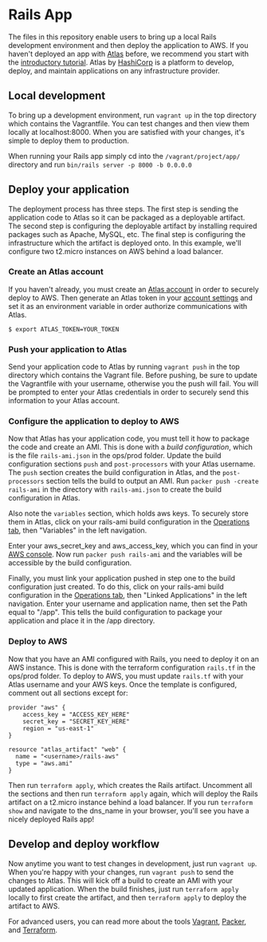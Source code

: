 Rails App
==============
The files in this repository enable users to bring up a local Rails
development environment and then deploy the application to AWS. If you haven't
deployed an app with [Atlas](https://atlas.hashicorp.com) before, we recommend
you start with the [introductory
tutorial](https://atlas.hashicorp.com/help/getting-started/getting-started-overview).
Atlas by [HashiCorp](https://hashicorp.com) is a platform to develop, deploy,
and maintain applications on any infrastructure provider.

## Local development
To bring up a development environment, run `vagrant up` in the top directory
which contains the Vagrantfile. You can test changes and then view them locally
at localhost:8000. When you are satisfied with your changes, it's simple to
deploy them to production. 

When running your Rails app simply cd into the `/vagrant/project/app/` directory
and run `bin/rails server -p 8000 -b 0.0.0.0` 

## Deploy your application
The deployment process has three steps. The first step is sending the
application code to Atlas so it can be packaged as a deployable artifact. The
second step is configuring the deployable artifact by installing required
packages such as Apache, MySQL, etc. The final step is configuring the
infrastructure which the artifact is deployed onto. In this example, we'll
configure two t2.micro instances on AWS behind a load balancer. 

### Create an Atlas account
If you haven't already, you must create an [Atlas
account](https://atlas.hashicorp.com/account/new?utm_source=github&utm_medium=examples&utm_campaign=rails)
in order to securely deploy to AWS. Then generate an Atlas token in your
[account settings](https://atlas.hashicorp.com/settings/tokens) and set it as
an environment variable in order authorize communications with Atlas. 

`$ export ATLAS_TOKEN=YOUR_TOKEN`

### Push your application to Atlas
Send your application code to Atlas by running `vagrant push` in the top
directory which contains the Vagrant file. Before pushing, be sure to update
the Vagrantfile with your username, otherwise you the push will fail. You will
be prompted to enter your Atlas credentials in order to securely send this
information to your Atlas account. 

### Configure the application to deploy to AWS
Now that Atlas has your application code, you must tell it how to package the
code and create an AMI. This is done with a *build configuration*, which is the
file `rails-ami.json` in the ops/prod folder. Update the build configuration
sections `push` and `post-processors` with your Atlas username. The `push`
section creates the build configuration in Atlas, and the `post-processors`
section tells the build to output an AMI. Run `packer push -create rails-ami`
in the directory with `rails-ami.json` to create the build configuration in
Atlas. 

Also note the `variables` section, which holds aws keys. To securely store them
in Atlas, click on your rails-ami build configuration in the [Operations
tab](https://atlas.hashicorp.com/operations), then "Variables" in the left
navigation.

Enter your aws_secret_key and aws_access_key, which you can find in your [AWS
console](http://aws.amazon.com/console/). Now run `packer push rails-ami` and
the variables will be accessible by the build configuration. 

Finally, you must link your application pushed in step one to the build
configuration just created. To do this, click on your rails-ami build
configuration in the [Operations tab](https://atlas.hashicorp.com/operations),
then "Linked Applications" in the left navigation. Enter your username and
application name, then set the Path equal to "/app". This tells the build
configuration to package your application and place it in the /app directory.

### Deploy to AWS
Now that you have an AMI configured with Rails, you need to deploy it on an
AWS instance. This is done with the terraform configuration `rails.tf` in the
ops/prod folder. To deploy to AWS, you must update `rails.tf` with your Atlas
username and your AWS keys. Once the template is configured, comment out all
sections except for:

	provider "aws" {
	    access_key = "ACCESS_KEY_HERE"
	    secret_key = "SECRET_KEY_HERE"
	    region = "us-east-1"
	}

	resource "atlas_artifact" "web" {
	  name = "<username>/rails-aws"
	  type = "aws.ami"
	}

Then run `terraform apply`, which creates the Rails artifact. Uncomment all
the sections and then run `terraform apply` again, which will deploy the Rails
artifact on a t2.micro instance behind a load balancer. If you run `terraform
show` and navigate to the dns_name in your browser, you'll see you have a
nicely deployed Rails app! 

## Develop and deploy workflow
Now anytime you want to test changes in development, just run `vagrant up`.
When you're happy with your changes, run `vagrant push` to send the changes to
Atlas. This will kick off a build to create an AMI with your updated
application. When the build finishes, just run `terraform apply` locally to
first create the artifact, and then `terraform apply` to deploy the artifact to
AWS. 

For advanced users, you can read more about the tools
[Vagrant](https://vagrantup.com), [Packer](https://packer.io), and
[Terraform](https://terraform.io).
